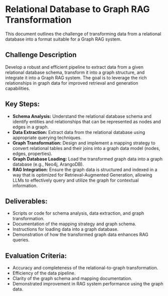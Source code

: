 # Relational Database to Graph RAG Transformation

This document outlines the challenge of transforming data from a relational database into a format suitable for a Graph RAG system.

## Challenge Description

Develop a robust and efficient pipeline to extract data from a given relational database schema, transform it into a graph structure, and integrate it into a Graph RAG system. The goal is to leverage the rich relationships in graph data for improved retrieval and generation capabilities.

## Key Steps:

*   **Schema Analysis:** Understand the relational database schema and identify entities and relationships that can be represented as nodes and edges in a graph.
*   **Data Extraction:** Extract data from the relational database using appropriate querying techniques.
*   **Graph Transformation:** Design and implement a mapping strategy to convert relational tables and their joins into a graph data model (nodes, edges, properties).
*   **Graph Database Loading:** Load the transformed graph data into a graph database (e.g., Neo4j, ArangoDB).
*   **RAG Integration:** Ensure the graph data is structured and indexed in a way that is optimized for Retrieval-Augmented Generation, allowing LLMs to effectively query and utilize the graph for contextual information.

## Deliverables:

*   Scripts or code for schema analysis, data extraction, and graph transformation.
*   Documentation of the mapping strategy and graph schema.
*   Instructions for loading data into a graph database.
*   Demonstration of how the transformed graph data enhances RAG queries.

## Evaluation Criteria:

*   Accuracy and completeness of the relational-to-graph transformation.
*   Efficiency of the data pipeline.
*   Clarity of the graph schema and mapping documentation.
*   Demonstrated improvement in RAG system performance using the graph data.

